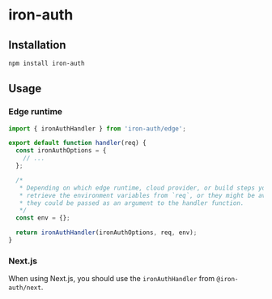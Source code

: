 # iron-auth

## Installation

```bash
npm install iron-auth
```

## Usage

### Edge runtime

```ts
import { ironAuthHandler } from 'iron-auth/edge';

export default function handler(req) {
  const ironAuthOptions = {
    // ...
  };

  /*
   * Depending on which edge runtime, cloud provider, or build steps you are using, you may need to
   * retrieve the environment variables from `req`, or they might be available in `process.env`, or
   * they could be passed as an argument to the handler function.
   */
  const env = {};

  return ironAuthHandler(ironAuthOptions, req, env);
}
```

### Next.js

When using Next.js, you should use the `ironAuthHandler` from `@iron-auth/next`.
